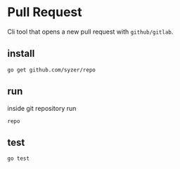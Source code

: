 # Pull Request

Cli tool that opens a new pull request with `github/gitlab`.


## install
```
go get github.com/syzer/repo
```

## run

inside git repository run

```
repo
```

## test

```
go test
```
